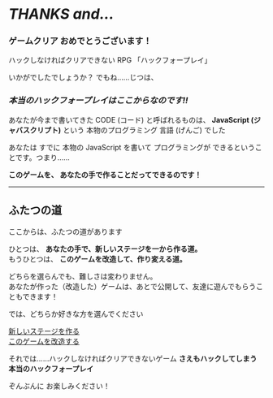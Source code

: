 # *THANKS and...*

### ゲームクリア おめでとうございます！

ハックしなければクリアできない RPG 「ハックフォープレイ」

いかがでしたでしょうか？ でもね……じつは、

### *本当のハックフォープレイはここからなのです!!*

あなたが今まで書いてきた CODE (コード) と呼ばれるものは、 
**JavaScript (ジャバスクリプト)** という 本物のプログラミング 言語 (げんご) でした

あなたは すでに 本物の JavaScript を書いて
プログラミングが できるということです。つまり……

**このゲームを、 あなたの手で作ることだってできるのです！**

- - - 

## ふたつの道

ここからは、ふたつの道があります

ひとつは、 **あなたの手で、新しいステージを一から作る道。**  
もうひとつは、 **このゲームを改造して、作り変える道。**

どちらを選らんでも、難しさは変わりません。  
あなたが作った（改造した）ゲームは、あとで公開して、友達に遊んでもらうこともできます！

では、どちらか好きな方を選んでください

[新しいステージを作る](https://embed.hackforplay.xyz/open-source/bin/maehara-kit.html#)  
[このゲームを改造する](stages/7/index.html)


それでは……ハックしなければクリアできないゲーム **さえもハックしてしまう
本当のハックフォープレイ**

ぞんぶんに お楽しみください！


